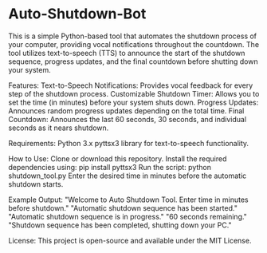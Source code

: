 # Auto-Shutdown-Bot
This is a simple Python-based tool that automates the shutdown process of your computer, providing vocal notifications throughout the countdown. The tool utilizes text-to-speech (TTS) to announce the start of the shutdown sequence, progress updates, and the final countdown before shutting down your system.

Features:
Text-to-Speech Notifications: Provides vocal feedback for every step of the shutdown process.
Customizable Shutdown Timer: Allows you to set the time (in minutes) before your system shuts down.
Progress Updates: Announces random progress updates depending on the total time.
Final Countdown: Announces the last 60 seconds, 30 seconds, and individual seconds as it nears shutdown.

Requirements:
Python 3.x
pyttsx3 library for text-to-speech functionality.

How to Use:
Clone or download this repository.
Install the required dependencies using:
pip install pyttsx3
Run the script:
python shutdown_tool.py
Enter the desired time in minutes before the automatic shutdown starts.

Example Output:
"Welcome to Auto Shutdown Tool. Enter time in minutes before shutdown."
"Automatic shutdown sequence has been started."
"Automatic shutdown sequence is in progress."
"60 seconds remaining."
"Shutdown sequence has been completed, shutting down your PC."

License:
This project is open-source and available under the MIT License.
